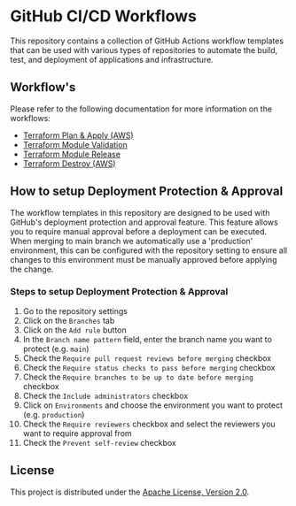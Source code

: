 # GitHub CI/CD Workflows

This repository contains a collection of GitHub Actions workflow templates that can be used with various types of repositories to automate the build, test, and deployment of applications and infrastructure.

## Workflow's

Please refer to the following documentation for more information on the workflows:

- [Terraform Plan & Apply (AWS)](./docs/terraform-plan-and-apply-aws.md)
- [Terraform Module Validation](./docs/terraform-module-validation.md)
- [Terraform Module Release](./docs/terraform-module-release.md)
- [Terraform Destroy (AWS)](./docs/terraform-destroy.md)

## How to setup Deployment Protection & Approval

The workflow templates in this repository are designed to be used with GitHub's deployment protection and approval feature. This feature allows you to require manual approval before a deployment can be executed. When merging to main branch we automatically use a 'production' environment, this can be configured with the repository setting to ensure all changes to this environment must be manually approved before applying the change.

### Steps to setup Deployment Protection & Approval

1. Go to the repository settings
2. Click on the `Branches` tab
3. Click on the `Add rule` button
4. In the `Branch name pattern` field, enter the branch name you want to protect (e.g. `main`)
5. Check the `Require pull request reviews before merging` checkbox
6. Check the `Require status checks to pass before merging` checkbox
7. Check the `Require branches to be up to date before merging` checkbox
8. Check the `Include administrators` checkbox
9. Click on `Environments` and choose the environment you want to protect (e.g. `production`)
10. Check the `Require reviewers` checkbox and select the reviewers you want to require approval from
11. Check the `Prevent self-review` checkbox

## License

This project is distributed under the [Apache License, Version 2.0](./LICENSE).

